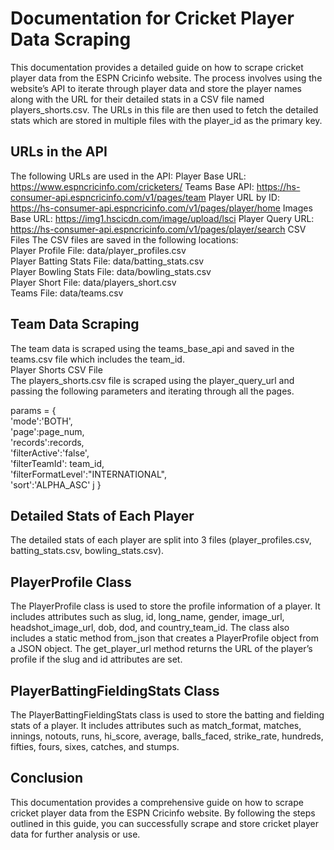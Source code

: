 # Documentation for Cricket Player Data Scraping
This documentation provides a detailed guide on how to scrape cricket player data from the ESPN Cricinfo website. The process involves using the website’s API to iterate through player data and store the player names along with the URL for their detailed stats in a CSV file named players_shorts.csv. The URLs in this file are then used to fetch the detailed stats which are stored in multiple files with the player_id as the primary key.
## URLs in the API
The following URLs are used in the API:
Player Base URL: https://www.espncricinfo.com/cricketers/
Teams Base API: https://hs-consumer-api.espncricinfo.com/v1/pages/team
Player URL by ID: https://hs-consumer-api.espncricinfo.com/v1/pages/player/home
Images Base URL: https://img1.hscicdn.com/image/upload/lsci
Player Query URL: https://hs-consumer-api.espncricinfo.com/v1/pages/player/search
CSV Files
The CSV files are saved in the following locations:  
Player Profile File: data/player_profiles.csv  
Player Batting Stats File: data/batting_stats.csv  
Player Bowling Stats File: data/bowling_stats.csv  
Player Short File: data/players_short.csv  
Teams File: data/teams.csv  
## Team Data Scraping
The team data is scraped using the teams_base_api and saved in the teams.csv file which includes the team_id.  
Player Shorts CSV File  
The players_shorts.csv file is scraped using the player_query_url and passing the following parameters and iterating through all the pages.  

params = {  
    'mode':'BOTH',  
    'page':page_num,  
    'records':records,  
    'filterActive':'false',  
    'filterTeamId': team_id,  
    'filterFormatLevel':"INTERNATIONAL",  
    'sort':'ALPHA_ASC'  j
}  

## Detailed Stats of Each Player
The detailed stats of each player are split into 3 files (player_profiles.csv, batting_stats.csv, bowling_stats.csv).
## PlayerProfile Class
The PlayerProfile class is used to store the profile information of a player. It includes attributes such as slug, id, long_name, gender, image_url, headshot_image_url, dob, dod, and country_team_id. The class also includes a static method from_json that creates a PlayerProfile object from a JSON object. The get_player_url method returns the URL of the player’s profile if the slug and id attributes are set.
## PlayerBattingFieldingStats Class
The PlayerBattingFieldingStats class is used to store the batting and fielding stats of a player. It includes attributes such as match_format, matches, innings, notouts, runs, hi_score, average, balls_faced, strike_rate, hundreds, fifties, fours, sixes, catches, and stumps.
## Conclusion
This documentation provides a comprehensive guide on how to scrape cricket player data from the ESPN Cricinfo website. By following the steps outlined in this guide, you can successfully scrape and store cricket player data for further analysis or use.


